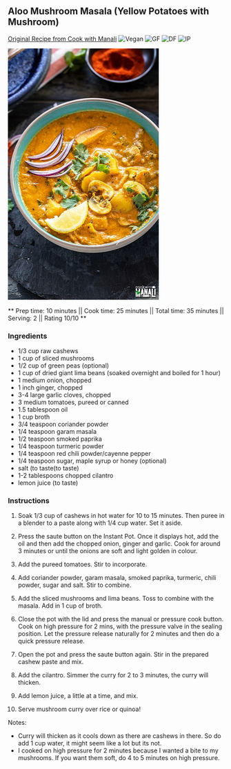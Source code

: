 ## Aloo Mushroom Masala (Yellow Potatoes with Mushroom)

[Original Recipe from Cook with Manali](https://www.cookwithmanali.com/instant-pot-aloo-mushroom-masala/#wprm-recipe-container-42139)
![Vegan](https://img.shields.io/badge/-Vegan-brightgreen.svg)
![GF](https://img.shields.io/badge/-Gluten--free-yellow.svg)
![DF](https://img.shields.io/badge/-Dairy--free-blue.svg)
![IP](https://img.shields.io/badge/-Instant%20pot-ff69b4.svg)

![Picture](../img/mushroom_masala.jpg)

** Prep time: 10 minutes || Cook time: 25 minutes || Total time: 35 minutes || Serving: 2 || Rating 10/10 **

### Ingredients

- 1/3 cup raw cashews
- 1 cup of sliced mushrooms
- 1/2 cup of green peas (optional)
- 1 cup of dried giant lima beans (soaked overnight and boiled for 1 hour) 
- 1 medium onion, chopped
- 1 inch ginger, chopped
- 3-4 large garlic cloves, chopped
- 3 medium tomatoes, pureed or canned
- 1.5 tablespoon oil
- 1 cup broth
- 3/4 teaspoon coriander powder
- 1/4 teaspoon garam masala
- 1/2 teaspoon smoked paprika
- 1/4 teaspoon turmeric powder
- 1/4 teaspoon red chili powder/cayenne pepper
- 1/4 teaspoon sugar, maple syrup or honey (optional)
- salt (to taste(to taste)
- 1-2 tablespoons chopped cilantro
- lemon juice (to taste) 

### Instructions

1. Soak 1/3 cup of cashews in hot water for 10 to 15 minutes. Then puree in a blender to a paste along with 1/4 cup water. Set it aside.

2. Press the saute button on the Instant Pot. Once it displays hot, add the oil and then add the chopped onion, ginger and garlic. Cook for around 3 minutes or until the onions are soft and light golden in colour.

3. Add the pureed tomatoes. Stir to incorporate.

4. Add coriander powder, garam masala, smoked paprika, turmeric, chili powder, sugar and salt. Stir to combine.

5. Add the sliced mushrooms and lima beans. Toss to combine with the masala. Add in 1 cup of broth.

6. Close the pot with the lid and press the manual or pressure cook button. Cook on high pressure for 2 mins, with the pressure valve in the sealing position. Let the pressure release naturally for 2 minutes and then do a quick pressure release.

7. Open the pot and press the saute button again. Stir in the prepared cashew paste and mix.

8. Add the cilantro. Simmer the curry for 2 to 3 minutes, the curry will thicken.

9. Add lemon juice, a little at a time, and mix. 

10. Serve mushroom curry over rice or quinoa!

Notes: 

- Curry will thicken as it cools down as there are cashews in there. So do add 1 cup water, it might seem like a lot but its not.
- I cooked on high pressure for 2 minutes because I wanted a bite to my mushrooms. If you want them soft, do 4 to 5 minutes on high pressure.

